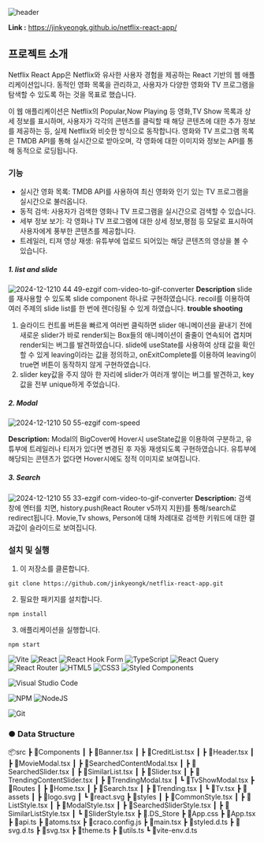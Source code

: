![header](https://capsule-render.vercel.app/api?type=venom&color=0:ff7f50,100:d50032&height=290&section=header&text=Netflix%20Clone&fontSize=90)

**Link :** https://jinkyeongk.github.io/netflix-react-app/

## 프로젝트 소개
Netflix React App은 Netflix와 유사한 사용자 경험을 제공하는 React 기반의 웹 애플리케이션입니다. 
동적인 영화 목록을 관리하고, 사용자가 다양한 영화와 TV 프로그램을 탐색할 수 있도록 하는 것을 목표로 했습니다.

이 웹 애플리케이션은 Netflix의 Popular,Now Playing 등 영화,TV Show 목록과 상세 정보를 표시하며, 사용자가 각각의 콘텐츠를 클릭할 때 해당 콘텐츠에 대한 추가 정보를 제공하는 등, 실제 Netflix와 비슷한 방식으로 동작합니다. 영화와 TV 프로그램 목록은 TMDB API를 통해 실시간으로 받아오며, 각 영화에 대한 이미지와 정보는 API를 통해 동적으로 로딩됩니다.


### 기능
* 실시간 영화 목록: TMDB API를 사용하여 최신 영화와 인기 있는 TV 프로그램을 실시간으로 불러옵니다.
* 동적 검색: 사용자가 검색한 영화나 TV 프로그램을 실시간으로 검색할 수 있습니다.
* 세부 정보 보기: 각 영화나 TV 프로그램에 대한 상세 정보,평점 등 모달로 표시하여 사용자에게 풍부한 콘텐츠를 제공합니다.
* 트레일러, 티져 영상 재생: 유튜부에 업로드 되어있는 해당 콘텐츠의 영상을 볼 수 있습니다.

##### 1. list and slide
![2024-12-1210 44 49-ezgif com-video-to-gif-converter](https://github.com/user-attachments/assets/b80f2186-89b0-45b6-9dbd-0600b9414f21)
**Description**
 slide를 재사용할 수 있도록 slide component 하나로 구현하였습니다.
 recoil를 이용하여 여러 주제의 slide list를 한 번에 렌더링될 수 있게 하였습니다. 
 **trouble shooting**
 1. 슬라이드 컨트롤 버튼을 빠르게 여러번 클릭하면 slider 애니메이션을 끝내기 전에 새로운 slider가 바로 render되는 Box들의 애니메이션이 줄줄이 연속되어 겹치며 render되는 버그를 발견하였습니다. slide에 useState를 사용하여 상태 값을 확인할 수 있게 leaving이라는 값을 정의하고, onExitComplete를 이용하여 leaving이 true면 버튼이 동작하지 않게 구현하였습니다.
 2. slider key값을 주지 않아 한 자리에 slider가 여러개 쌓이는 버그를 발견하고, key값을 전부 unique하게 주었습니다.

##### 2. Modal 
![2024-12-1210 50 55-ezgif com-speed](https://github.com/user-attachments/assets/2d517518-d143-4269-93e1-2a1c3fe44127)

**Description:**
Modal의 BigCover에 Hover시 useState값을 이용하여 구분하고, 유튜부에 트레일러나 티저가 있다면 변경된 후 자동 재생되도록 구현하였습니다. 
유튜부에 해당되는 콘텐츠가 없다면 Hover시에도 정적 이미지로 보여집니다.

##### 3. Search 
![2024-12-1210 55 33-ezgif com-video-to-gif-converter](https://github.com/user-attachments/assets/b598e595-613e-4a03-beae-ee2c32dfefd0)
**Description:**
검색창에 엔터를 치면, history.push(React Router v5까지 지원)를 통해/search로 redirect됩니다. 
Movie,Tv shows, Person에 대해 차례대로 검색한 키워드에 대한 결과값이 슬라이드로 보여집니다. 

### 설치 및 실행
1. 이 저장소를 클론합니다.

``` 
git clone https://github.com/jinkyeongk/netflix-react-app.git
 ```
 
2. 필요한 패키지를 설치합니다.

``` 
npm install
 ```
 
 3. 애플리케이션을 실행합니다.
``` 
npm start
 ```
 ![Vite](https://img.shields.io/badge/vite-%23646CFF.svg?style=for-the-badge&logo=vite&logoColor=white) ![React](https://img.shields.io/badge/react-%2320232a.svg?style=for-the-badge&logo=react&logoColor=%2361DAFB) ![React Hook Form](https://img.shields.io/badge/React%20Hook%20Form-%23EC5990.svg?style=for-the-badge&logo=reacthookform&log) ![TypeScript](https://img.shields.io/badge/typescript-%23007ACC.svg?style=for-the-badge&logo=typescript&logoColor=white) ![React Query](https://img.shields.io/badge/-React%20Query-FF4154?style=for-the-badge&logo=react%20query&logoColor=white) ![React Router](https://img.shields.io/badge/React_Router-CA4245?style=for-the-badge&logo=react-router&logoColor=white) ![HTML5](https://img.shields.io/badge/html5-%23E34F26.svg?style=for-the-badge&logo=html5&logoColor=white) ![CSS3](https://img.shields.io/badge/css3-%231572B6.svg?style=for-the-badge&logo=css3&logoColor=white) ![Styled Components](https://img.shields.io/badge/styled--components-DB7093?style=for-the-badge&logo=styled-components&logoColor=white)

![Visual Studio Code](https://img.shields.io/badge/Visual%20Studio%20Code-0078d7.svg?style=for-the-badge&logo=visual-studio-code&logoColor=white)

![NPM](https://img.shields.io/badge/NPM-%23CB3837.svg?style=for-the-badge&logo=npm&logoColor=white) ![NodeJS](https://img.shields.io/badge/node.js-6DA55F?style=for-the-badge&logo=node.js&logoColor=white)

![Git](https://img.shields.io/badge/git-%23F05033.svg?style=for-the-badge&logo=git&logoColor=white)


### ● Data Structure

📦src
 ┣ 📂Components
 ┃ ┣ 📜Banner.tsx
 ┃ ┣ 📜CreditList.tsx
 ┃ ┣ 📜Header.tsx
 ┃ ┣ 📜MovieModal.tsx
 ┃ ┣ 📜SearchedContentModal.tsx
 ┃ ┣ 📜SearchedSlider.tsx
 ┃ ┣ 📜SimilarList.tsx
 ┃ ┣ 📜Slider.tsx
 ┃ ┣ 📜TrendingContentSlider.tsx
 ┃ ┣ 📜TrendingModal.tsx
 ┃ ┗ 📜TvShowModal.tsx
 ┣ 📂Routes
 ┃ ┣ 📜Home.tsx
 ┃ ┣ 📜Search.tsx
 ┃ ┣ 📜Trending.tsx
 ┃ ┗ 📜Tv.tsx
 ┣ 📂assets
 ┃ ┣ 📜logo.svg
 ┃ ┗ 📜react.svg
 ┣ 📂styles
 ┃ ┣ 📜CommonStyle.tsx
 ┃ ┣ 📜ListStyle.tsx
 ┃ ┣ 📜ModalStyle.tsx
 ┃ ┣ 📜SearchedSliderStyle.tsx
 ┃ ┣ 📜SimilarListStyle.tsx
 ┃ ┗ 📜SliderStyle.tsx
 ┣ 📜.DS_Store
 ┣ 📜App.css
 ┣ 📜App.tsx
 ┣ 📜api.ts
 ┣ 📜atoms.tsx
 ┣ 📜craco.config.js
 ┣ 📜main.tsx
 ┣ 📜styled.d.ts
 ┣ 📜svg.d.ts
 ┣ 📜svg.tsx
 ┣ 📜theme.ts
 ┣ 📜utils.ts
 ┗ 📜vite-env.d.ts